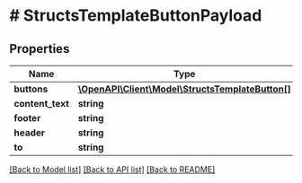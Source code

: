# # StructsTemplateButtonPayload

## Properties

Name | Type | Description | Notes
------------ | ------------- | ------------- | -------------
**buttons** | [**\OpenAPI\Client\Model\StructsTemplateButton[]**](StructsTemplateButton.md) |  |
**content_text** | **string** |  | [optional]
**footer** | **string** |  | [optional]
**header** | **string** |  | [optional]
**to** | **string** |  |

[[Back to Model list]](../../README.md#models) [[Back to API list]](../../README.md#endpoints) [[Back to README]](../../README.md)
